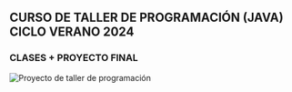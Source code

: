 ## CURSO DE TALLER DE PROGRAMACIÓN (JAVA) CICLO VERANO 2024
### CLASES + PROYECTO FINAL

![Proyecto de taller de programación](https://i.postimg.cc/TYc3yTFH/Captura-de-pantalla-2024-06-17-165358.png)
